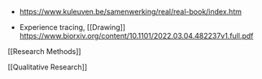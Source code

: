 - https://www.kuleuven.be/samenwerking/real/real-book/index.htm

- Experience tracing, [[Drawing]] https://www.biorxiv.org/content/10.1101/2022.03.04.482237v1.full.pdf

[[Research Methods]]

[[Qualitative Research]]
